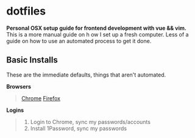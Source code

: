 # dotfiles
**Personal OSX setup guide for frontend development with vue &amp;&amp; vim.** This is a more manual guide on h
ow I set up a fresh computer. Less of a guide on how to use an automated process to get it done.




## Basic Installs

These are the immediate defaults, things that aren't automated.

**Browsers**
> [Chrome](https://www.google.com/chrome/)
> [Firefox](https://www.mozilla.org/en-CA/firefox/new/)


**Logins**
> 1. Login to Chrome, sync my passwords/accounts
> 2. Install 1Password, sync my passwords
